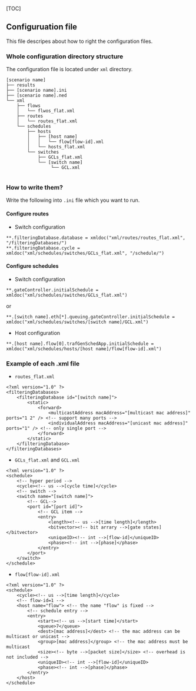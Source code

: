 [TOC]
## Configuruation file

This file descripes about how to right the configuration files.

### Whole configuration directory structure

The configuration file is located under `xml` directory.

```
[scenario name]
├── results
├── [scenario name].ini
├── [scenario name].ned
└── xml
    ├── flows
    │   └── flwos_flat.xml
    ├── routes
    │   └── routes_flat.xml
    └── schedules
        ├── hosts
        │   ├── [host name]
        │   │   └── flow[flow-id].xml
        │   └── hosts_flat.xml
        └── switches
            ├── GCLs_flat.xml
            └── [switch name]
                 └── GCL.xml


```

### How to write them?

Write the following into `.ini` file which you want to run.

#### Configure routes

+ Switch configuration

```
**.filteringDatabase.database = xmldoc("xml/routes/routes_flat.xml", "/filteringDatabases/")
**.filteringDatabase.cycle = xmldoc("xml/schedules/switches/GCLs_flat.xml", "/schedule/")
```

#### Configure schedules

+ Switch configuration

```
**.gateController.initialSchedule = xmldoc("xml/schedules/switches/GCLs_flat.xml")
```

or

```
**.[switch name].eth[*].queuing.gateController.initialSchedule = xmldoc("xml/schedules/switches/[switch name]/GCL.xml")
```

+ Host configuration

```
**.[host name].flow[0].trafGenSchedApp.initialSchedule = xmldoc("xml/schedules/hosts/[host name]/flow[flow-id].xml")
```

### Example of each .xml file

+  `routes_flat.xml`

```
<?xml version="1.0" ?>
<filteringDatabases>
	<filteringDatabase id="[switch name]">
	    <static>
	        <forward>
	        	<multicastAddress macAddress="[multicast mac address]" ports="1 2" /> <!-- support many ports -->
	        	<individualAddress macAddress="[unicast mac address]" ports="1" /> <!-- only single port -->
	        </forward>
	    </static>
	</filteringDatabase>
</filteringDatabases>
```

+ `GCLs_flat.xml` and `GCL.xml`

```
<?xml version="1.0" ?>
<schedule>
	<!-- hyper period -->
	<cycle><!-- us -->[cycle time]</cycle>
	<!-- switch -->
	<switch name="[switch name]">
		<!-- GCL-->
		<port id="[port id]">
			<!-- GCL item -->
			<entry>
				<length><!-- us -->[time length]</length>
				<bitvector><!-- bit arrary -->[gate states]</bitvector>
				<uniqueID><!-- int -->[flow-id]</uniqueID>
				<phase><!-- int -->[phase]</phase>
			</entry>
		</port>
	</switch>
</schedule>

```

+ `flow[flow-id].xml`

```
<?xml version="1.0" ?>
<schedule>
	<cycle><!-- us -->[time length]</cycle>
	<!-- flow-id=1 -->
	<host name="flow"> <!-- the name "flow" is fixed -->
		<!-- schedule entry -->
		<entry>
			<start><!-- us -->[start time]</start>
			<queue>7</queue>
			<dest>[mac address]</dest> <!-- the mac address can be multicast or unicast -->
			<group>[mac address]</group> <!-- the mac address must be multicast 
			<size><!-- byte -->[packet size]</size> <!-- overhead is not included -->
			<uniqueID><!-- int -->[flow-id]</uniqueID>
			<phase><!-- int -->[phase]</phase>
		</entry>
	</host>
</schedule>
```